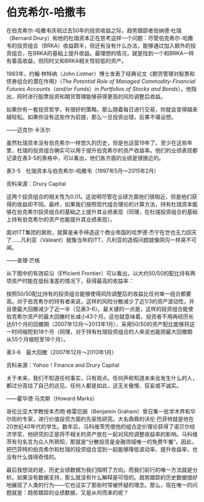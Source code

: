 # 伯克希尔-哈撒韦

在伯克希尔-哈撒韦庆祝过去50年的投资收益之际，趋势跟踪者伯纳德·杜瑞（Bernard Drury）和他的杜瑞资本正在思考这样一个问题：尽管伯克希尔-哈撒韦的投资组合（BRKA）收益颇丰，但还有没有什么办法，能够通过加入额外的投资组合，在BRKA的基础上提升收益。最理想的情况，就是找到一个和BRKA一样有着高收益，但同时又和BRKA相关性较低的资产。

1983年，约翰·林特纳（John Lintner）博士发表了经典论文《期货管理对股票和债券组合的潜在作用》（_The Potential Role of Managed Commodity-Financial Futures Accounts_（_and/or Funds_）_in Portfolios of Stocks and Bonds_）。他指出，同时进行股票投资和期货管理能够获得更高的风险调整后收益。

如果你有一套投资哲学，有很好的策略，那么随着每日进行交易，你就会变得越来越轻松。如果你没有这些作为前提，那么一旦投资出错，后果不堪设想。

——迈克尔·卡沃尔

虽然杜瑞资本没有伯克希尔一样悠久的历史，但是也运营19年了。至少在这些年里，杜瑞的投资组合确实可以用于提升伯克希尔的资产收益率。他们的业绩表现都记录在表3-5的表格中，可以看出，他们各方面的业绩是很接近的。

表3-5　杜瑞资本与伯克希尔-哈撒韦（1997年5月～2015年2月）

[](http://popImage?src='../Images/170-1.jpg')

资料来源：Drury Capital

这两个投资组合的相关性为0.01。这说明尽管在业绩方面他们很相近，但是他们获得的收益却不同。最终，如果我们按照现代组合理论的计算方法，持有杜瑞资本能够在伯克希尔投资组合的基础之上提升其业绩表现（同理，在杜瑞投资组合的基础上持有伯克希尔的资产也能提升其业绩表现）。

面对ITT集团的衰败，就算是亲手缔造这个商业帝国的哈罗德·杰宁在世也无力回天了……凡利亚（Valeant）就像当年的ITT，凡利亚的造假问题就像阴沟一样臭不可闻。

——查理·芒格

从下图中的有效前沿（Efficient Frontier）可以看出，以大约50/50的配比持有两项资产时能在低标准差的情况下，获得最高的收益率：

[](http://popImage?src='../Images/170-2.jpg')

按照50/50配比持有的投资组合能够使得风险调整后的收益比任何单一组合都要高。对于伯克希尔的持有者来说，这样的风险分散减少了近1/3的资产波动性，并且使最大回撤减少了近一半（见表3-6）。最关键的一点是，这样的投资组合能使伯克希尔资产的最大回撤时长减小43个月。这也就意味着，投资者不用再经历长达61个月的回撤期（2007年12月～2013年1月），采用50/50的资产配比能够将这一时间缩短到18个月（同理，对于持有杜瑞投资组合的人来说也能把最大回撤期从55个月缩短至18个月）。

表3-6　最大回撤（2007年12月～2013年1月）

[](http://popImage?src='../Images/171-1.jpg')

资料来源：Yahoo！Finance and Drury Capital

关于未来，我们不知道任何事实，只有观点。任何声称知道未来会发生什么的人，都过分高估了自己的远见。任何人都是如此，这无关傲慢、狂妄或不诚实。

——霍华德·马克斯（Howard Marks）

哥伦比亚大学教授本杰明·格雷厄姆（Benjamin Graham）曾召集一批学术界和华尔街的专家，进行价值投资方面的先驱性研究。大名鼎鼎的沃伦·巴菲特就是他在20世纪40年代的学生。数年后，马科维茨凭借他的组合定价理论获得了诺贝尔经济学奖，他研究的正是将不相关的资产放在一起对风险调整收益率的影响。马科维茨有句名言为众人所熟知，那就是“分散投资是金融领域唯一的免费午餐”。因此，把巴菲特的伯克希尔和杜瑞的投资组合混到一起能够降低波动率、提升收益率，也没有什么值得奇怪的。

最后我想说的是，历史业绩数据为我们指明了方向，而我们前行的唯一方法就是分析。如果没有数据支持，那么就没有什么解释是可信的。趋势跟踪的历史数据很好地展现了人类的行为——它也证实了那些时常被怀疑的理念。那么，现在唯一的问题就是：趋势跟踪的业绩数据，又是从何而来的呢？